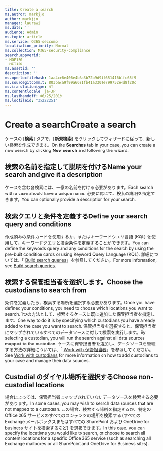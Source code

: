 ```yaml
---
title: Create a search
ms.author: markjjo
author: markjjo
manager: laurawi
ms.date: ''
audience: Admin
ms.topic: article
ms.service: O365-seccomp
localization_priority: Normal
ms.collection: M365-security-compliance
search.appverid:
- MOE150
- MET150
ms.assetid: ''
description: ''
ms.openlocfilehash: 1aa4ce6e406e4b3a3b72b9d93f651416b1fc65f9
ms.sourcegitcommit: 803baca9f99a6691fb41a3308e799752e4d8f20c
ms.translationtype: MT
ms.contentlocale: ja-JP
ms.lasthandoff: 06/25/2019
ms.locfileid: "35222251"
---
```

# <a name="create-a-search"></a><span data-ttu-id="16eb2-102">Create a search</span><span class="sxs-lookup"><span data-stu-id="16eb2-102">Create a search</span></span>

<span data-ttu-id="16eb2-103">ケースの [**検索**] タブで、[**新規検索**] をクリックしてウィザードに従って、新しい検索を作成できます。</span><span class="sxs-lookup"><span data-stu-id="16eb2-103">On the **Searches** tab in your case, you can create a new search by clicking **New search** and following the wizard.</span></span>

## <a name="name-your-search-and-give-it-a-description"></a><span data-ttu-id="16eb2-104">検索の名前を指定して説明を付ける</span><span class="sxs-lookup"><span data-stu-id="16eb2-104">Name your search and give it a description</span></span>

<span data-ttu-id="16eb2-105">ケースを含む各検索には、一意の名前を付ける必要があります。</span><span class="sxs-lookup"><span data-stu-id="16eb2-105">Each search with a case should have a unique name.</span></span> <span data-ttu-id="16eb2-106">必要に応じて、検索の説明を指定できます。</span><span class="sxs-lookup"><span data-stu-id="16eb2-106">You can optionally provide a description for your search.</span></span> 

## <a name="define-your-search-query-and-conditions"></a><span data-ttu-id="16eb2-107">検索クエリと条件を定義する</span><span class="sxs-lookup"><span data-stu-id="16eb2-107">Define your search query and conditions</span></span>

<span data-ttu-id="16eb2-108">作成済みの条件カードを使用するか、またはキーワードクエリ言語 (KQL) を使用して、キーワードクエリと検索条件を定義することができます。</span><span class="sxs-lookup"><span data-stu-id="16eb2-108">You can define the keywords query and any conditions for the search by using the pre-built condition cards or using Keyword Query Language (KQL).</span></span> <span data-ttu-id="16eb2-109">詳細については、「 [Build search queries](building-search-queries.md)」を参照してください。</span><span class="sxs-lookup"><span data-stu-id="16eb2-109">For more information, see [Build search queries](building-search-queries.md).</span></span>

## <a name="choose-the-custodians-to-search-from"></a><span data-ttu-id="16eb2-110">検索する保管担当者を選択します。</span><span class="sxs-lookup"><span data-stu-id="16eb2-110">Choose the custodians to search from</span></span>

<span data-ttu-id="16eb2-111">条件を定義したら、検索する場所を選択する必要があります。</span><span class="sxs-lookup"><span data-stu-id="16eb2-111">Once you have defined your conditions, you need to choose which locations you want to search.</span></span> <span data-ttu-id="16eb2-112">1つの方法として、検索するケースに既に追加した保管担当者を指定します。</span><span class="sxs-lookup"><span data-stu-id="16eb2-112">One way to do it is by specifying which custodians you have already added to the case you want to search.</span></span> <span data-ttu-id="16eb2-113">保管担当者を選択すると、保管担当者にマップされているすべてのデータソースに対して検索を実行します。</span><span class="sxs-lookup"><span data-stu-id="16eb2-113">By selecting a custodian, you will run the search against all data sources mapped to the custodian.</span></span> <span data-ttu-id="16eb2-114">ケースに保管担当者を追加し、データソースを管理する方法の詳細については、「 [Work with 保管担当者](managing-custodians.md)」を参照してください。</span><span class="sxs-lookup"><span data-stu-id="16eb2-114">See [Work with custodians](managing-custodians.md) for more information on how to add custodians to your case and manage their data sources.</span></span>

## <a name="choose-non-custodial-locations"></a><span data-ttu-id="16eb2-115">Custodial のダイヤル場所を選択する</span><span class="sxs-lookup"><span data-stu-id="16eb2-115">Choose non-custodial locations</span></span>

<span data-ttu-id="16eb2-116">場合によっては、保管担当者にマップされていないデータソースを検索する必要があります。</span><span class="sxs-lookup"><span data-stu-id="16eb2-116">In some cases, you may wish to search data sources that are not mapped to a custodian.</span></span> <span data-ttu-id="16eb2-117">この場合、検索する場所を指定するか、特定の Office 365 サービスのすべてのコンテンツの場所を検索する (すべての Exchange メールボックスまたはすべての SharePoint および OneDrive for business サイトを検索するなど) を選択できます。</span><span class="sxs-lookup"><span data-stu-id="16eb2-117">In this case, you can specify the locations you would like to search, or choose to search all content locations for a specific Office 365 service (such as searching all Exchange mailboxes or all SharePoint and OneDrive for Business sites).</span></span>